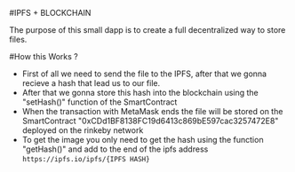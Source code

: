 #IPFS + BLOCKCHAIN

The purpose of this small dapp is to create a full decentralized way to store files.

#How this Works ?

- First of all we need to send the file to the IPFS, after that we gonna recieve a hash that lead us to our file.
- After that we gonna store this hash into the blockchain using the "setHash()" function of the SmartContract
- When the transaction with MetaMask ends the file will be stored on the SmartContract "0xCDd1BF8138FC19d6413c869bE597cac3257472E8" deployed on the rinkeby network 
- To get the image you only need to get the hash using the function "getHash()" and add to the end of the ipfs address `https://ipfs.io/ipfs/{IPFS HASH}`



